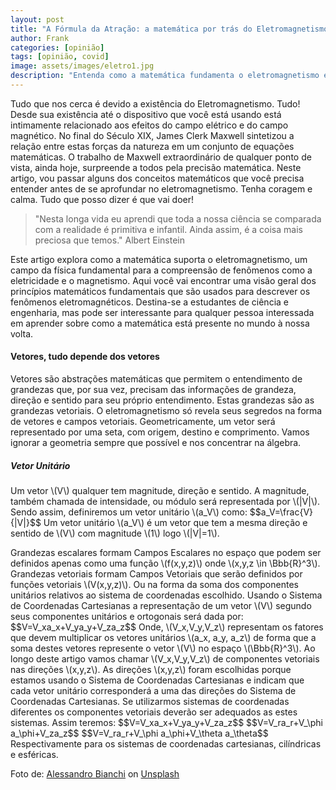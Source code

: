 ```yaml
---
layout: post
title: "A Fórmula da Atração: a matemática por trás do Eletromagnetismo"
author: Frank
categories: [opinião]
tags: [opinião, covid]
image: assets/images/eletro1.jpg
description: "Entenda como a matemática fundamenta o eletromagnetismo e suas aplicações práticas em um artigo acadêmico destinado a estudantes de ciência e engenharia."
---
```


<p> Tudo que nos cerca é devido a existência do Eletromagnetismo. Tudo! Desde sua existência até o dispositivo que você está usando está intimamente relacionado aos efeitos do campo elétrico e do campo magnético. No final do Século XIX, James Clerk Maxwell sintetizou a relação entre estas forças da natureza em um conjunto de equações matemáticas. O trabalho de Maxwell extraordinário de qualquer ponto de vista, ainda hoje, surpreende a todos pela precisão matemática. Neste artigo, vou passar alguns dos conceitos matemáticos que você precisa entender antes de se aprofundar no eletromagnetismo. Tenha coragem e calma. Tudo que posso dizer é que vai doer!</p>

<blockquote>"Nesta longa vida eu aprendi que toda a nossa ciência se comparada com a realidade é primitiva e infantil. Ainda assim, é a coisa mais preciosa que temos." Albert Einstein</blockquote>

<p>Este artigo explora como a matemática suporta o eletromagnetismo, um campo da física fundamental para a compreensão de fenômenos como a eletricidade e o magnetismo. Aqui você vai encontrar uma visão geral dos princípios matemáticos fundamentais que são usados para descrever os fenômenos eletromagnéticos. Destina-se a estudantes de ciência e engenharia, mas pode ser interessante para qualquer pessoa interessada em aprender sobre como a matemática está presente no mundo à nossa volta.</p>

<h4>Vetores, tudo depende dos vetores</h4>

<p>Vetores são abstrações matemáticas que permitem o entendimento de grandezas que, por sua vez, precisam das informações de grandeza, direção e sentido para seu próprio entendimento. Estas grandezas são as grandezas vetoriais. O eletromagnetismo só revela seus segredos na forma de vetores e campos vetoriais. Geometricamente, um vetor será representado por uma seta, com origem, destino e comprimento. Vamos ignorar a geometria sempre que possível e nos concentrar na álgebra.</p>

<h5>Vetor Unitário</h5>
<p>Um vetor \(V\) qualquer tem magnitude, direção e sentido. A magnitude, também chamada de intensidade, ou módulo será representada por \(|V|\). Sendo assim, definiremos um vetor unitário \(a_V\) como:
$$a_V=\frac{V}{|V|}$$
Um vetor unitário \(a_V\) é um vetor que tem a mesma direção e sentido de \(V\) com magnitude \(1\) logo \(|V|=1\).
</p>
<p>Grandezas escalares formam Campos Escalares no espaço que podem ser definidos apenas como uma função \(f(x,y,z)\) onde \(x,y,z \in \Bbb{R}^3\). Grandezas vetoriais formam Campos Vetoriais que serão definidos por funções vetoriais \(V(x,y,z)\). Ou na forma da soma dos componentes unitários relativos ao sistema de coordenadas escolhido. Usando o Sistema de Coordenadas Cartesianas a representação de um vetor \(V\) segundo seus componentes unitários e ortogonais será dada por:
$$V=V_xa_x+V_ya_y+V_za_z$$
Onde, \(V_x,V_y,V_z\) representam os fatores que devem multiplicar os vetores unitários \(a_x, a_y, a_z\) de forma que a soma destes vetores represente o vetor \(V\) no espaço \(\Bbb{R}^3\). Ao longo deste artigo vamos chamar \(V_x,V_y,V_z\) de componentes vetoriais nas direções \(x,y,z\). As direções \(x,y,z\) foram escolhidas porque estamos usando o Sistema de Coordenadas Cartesianas e indicam que cada vetor unitário corresponderá a uma das direções do Sistema de Coordenadas Cartesianas. Se utilizarmos sistemas de coordenadas diferentes os componentes vetoriais deverão ser adequados as estes sistemas. Assim teremos: 
 $$V=V_xa_x+V_ya_y+V_za_z$$
 $$V=V_ra_r+V_\phi a_\phi+V_za_z$$
 $$V=V_ra_r+V_\phi a_\phi+V_\theta a_\theta$$
 Respectivamente para os sistemas de coordenadas cartesianas, cilíndricas e esféricas.
</p>


<p></p>

<span>Foto de: <a href="https://unsplash.com/pt-br/fotografias/_kdTyfnUFAc">Alessandro Bianchi</a> on <a href="https://unsplash.com/s/photos/covid?utm_source=unsplash&amp;utm_medium=referral&amp;utm_content=creditCopyText">Unsplash</a></span>
